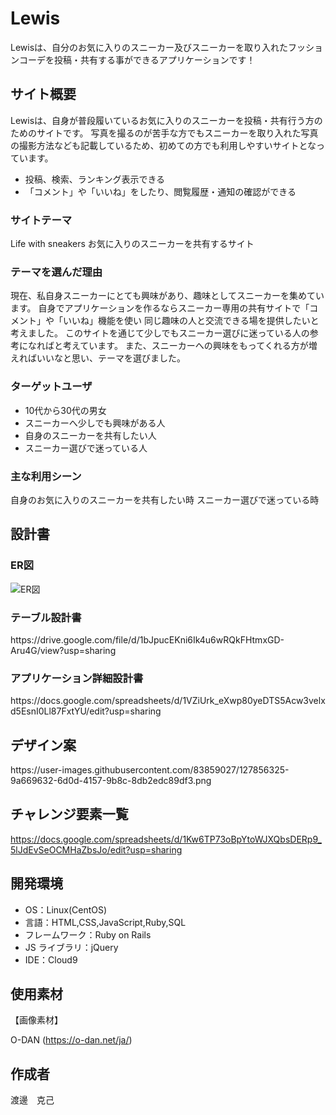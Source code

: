 # Lewis

Lewisは、自分のお気に入りのスニーカー及びスニーカーを取り入れたフッションコーデを投稿・共有する事ができるアプリケーションです！

## サイト概要

Lewisは、自身が普段履いているお気に入りのスニーカーを投稿・共有行う方のためのサイトです。
写真を撮るのが苦手な方でもスニーカーを取り入れた写真の撮影方法なども記載しているため、初めての方でも利用しやすいサイトとなっています。
- 投稿、検索、ランキング表示できる
- 「コメント」や「いいね」をしたり、閲覧履歴・通知の確認ができる

### サイトテーマ

Life with sneakers
お気に入りのスニーカーを共有するサイト

### テーマを選んだ理由

現在、私自身スニーカーにとても興味があり、趣味としてスニーカーを集めています。
自身でアプリケーションを作るならスニーカー専用の共有サイトで「コメント」や「いいね」機能を使い
同じ趣味の人と交流できる場を提供したいと考えました。
このサイトを通じて少しでもスニーカー選びに迷っている人の参考になればと考えています。
また、スニーカーへの興味をもってくれる方が増えればいいなと思い、テーマを選びました。

### ターゲットユーザ

- 10代から30代の男女
- スニーカーへ少しでも興味がある人
- 自身のスニーカーを共有したい人
- スニーカー選びで迷っている人


### 主な利用シーン

自身のお気に入りのスニーカーを共有したい時
スニーカー選びで迷っている時


## 設計書

### ER図

![ER図](https://user-images.githubusercontent.com/83859027/128043973-251f6f40-5a73-4a33-819d-3e9b0d695623.png)

### テーブル設計書

<p>https://drive.google.com/file/d/1bJpucEKni6Ik4u6wRQkFHtmxGD-Aru4G/view?usp=sharing</p>

### アプリケーション詳細設計書

<p>https://docs.google.com/spreadsheets/d/1VZiUrk_eXwp80yeDTS5Acw3velxd5EsnI0Ll87FxtYU/edit?usp=sharing</p>

## デザイン案
<p>https://user-images.githubusercontent.com/83859027/127856325-9a669632-6d0d-4157-9b8c-8db2edc89df3.png</p>

## チャレンジ要素一覧

<https://docs.google.com/spreadsheets/d/1Kw6TP73oBpYtoWJXQbsDERp9_5lJdEvSeOCMHaZbsJo/edit?usp=sharing>

## 開発環境

- OS：Linux(CentOS)
- 言語：HTML,CSS,JavaScript,Ruby,SQL
- フレームワーク：Ruby on Rails
- JS ライブラリ：jQuery
- IDE：Cloud9

## 使用素材

【画像素材】

O-DAN (https://o-dan.net/ja/)

## 作成者

渡邊　克己
